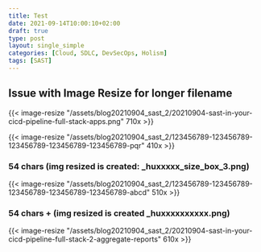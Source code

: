 ```yaml
---
title: Test
date: 2021-09-14T10:00:10+02:00
draft: true
type: post
layout: single_simple
categories: [Cloud, SDLC, DevSecOps, Holism]
tags: [SAST]
---
```


## Issue with Image Resize for longer filename

{{< image-resize "/assets/blog20210904_sast_2/20210904-sast-in-your-cicd-pipeline-full-stack-apps.png" 710x >}}

{{< image-resize "/assets/blog20210904_sast_2/123456789-123456789-123456789-123456789-123456789-pqr" 410x >}} 

### 54 chars (img resized is created: <filename>_huxxxxx_size_box_3.png)
{{< image-resize "/assets/blog20210904_sast_2/123456789-123456789-123456789-123456789-123456789-abcd" 510x >}} 

### 54 chars + (img resized is created _huxxxxxxxxxx.png) 
{{< image-resize "/assets/blog20210904_sast_2/20210904-sast-in-your-cicd-pipeline-full-stack-2-aggregate-reports" 610x >}} 

